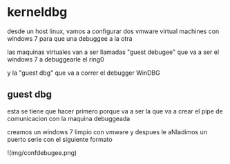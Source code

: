 # kerneldbg

desde un host linux, vamos a configurar dos vmware virtual machines con windows 7 para que una debuggee a la otra

las maquinas virtuales van a ser llamadas "guest debugee" que va a ser el windows 7 a debuggearle el ring0

y la "guest dbg" que va a correr el debugger WinDBG

## guest dbg
esta se tiene que hacer primero porque va a ser la que va a crear el pipe de comunicacion con la maquina debuggeada

creamos un windows 7 limpio con vmware y despues le aNIadimos un puerto serie con el siguiente formato

!(img/confdebugee.png)
